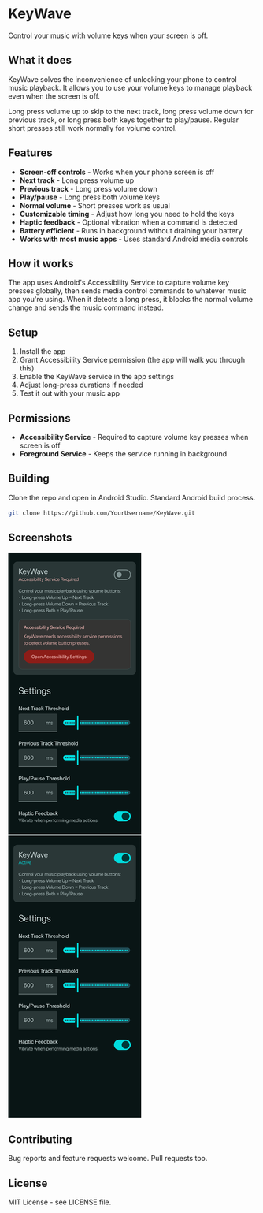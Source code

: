 # KeyWave

Control your music with volume keys when your screen is off.

## What it does

KeyWave solves the inconvenience of unlocking your phone to control music playback. It allows you to use your volume keys to manage playback even when the screen is off.

Long press volume up to skip to the next track, long press volume down for previous track, or long press both keys together to play/pause. Regular short presses still work normally for volume control.

## Features

- **Screen-off controls** - Works when your phone screen is off
- **Next track** - Long press volume up
- **Previous track** - Long press volume down  
- **Play/pause** - Long press both volume keys
- **Normal volume** - Short presses work as usual
- **Customizable timing** - Adjust how long you need to hold the keys
- **Haptic feedback** - Optional vibration when a command is detected
- **Battery efficient** - Runs in background without draining your battery
- **Works with most music apps** - Uses standard Android media controls

## How it works

The app uses Android's Accessibility Service to capture volume key presses globally, then sends media control commands to whatever music app you're using. When it detects a long press, it blocks the normal volume change and sends the music command instead.

## Setup

1. Install the app
2. Grant Accessibility Service permission (the app will walk you through this)
3. Enable the KeyWave service in the app settings
4. Adjust long-press durations if needed
5. Test it out with your music app

## Permissions

- **Accessibility Service** - Required to capture volume key presses when screen is off
- **Foreground Service** - Keeps the service running in background

## Building

Clone the repo and open in Android Studio. Standard Android build process.

```bash
git clone https://github.com/YourUsername/KeyWave.git
```

## Screenshots

![Screenshot1](Screenshots/Screenshot1.png)
![Screenshot2](Screenshots/Screenshot2.png)

## Contributing

Bug reports and feature requests welcome. Pull requests too.

## License

MIT License - see LICENSE file.